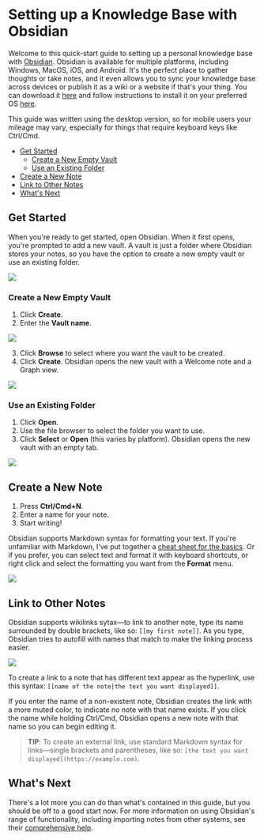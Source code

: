 # Setting up a Knowledge Base with Obsidian

Welcome to this quick-start guide to setting up a personal knowledge base with [Obsidian](https://obsidian.md/). Obsidian is available for multiple platforms, including Windows, MacOS, iOS, and Android. It's the perfect place to gather thoughts or take notes, and it even allows you to sync your knowledge base across devices or publish it as a wiki or a website if that's your thing. You can download it [here](https://obsidian.md/download) and follow instructions to install it on your preferred OS [here](https://help.obsidian.md/install).

This guide was written using the desktop version, so for mobile users your mileage may vary, especially for things that require keyboard keys like Ctrl/Cmd.

* [Get Started](#get-started)
    * [Create a New Empty Vault](#create-a-new-empty-vault)
    * [Use an Existing Folder](#-use-an-existing-folder)
* [Create a New Note](#create-a-new-note)
* [Link to Other Notes](#link-to-other-notes)
* [What's Next](#what's-next)

## Get Started

When you're ready to get started, open Obsidian. When it first opens, you're prompted to add a new vault. A vault is just a folder where Obsidian stores your notes, so you have the option to create a new empty vault or use an existing folder.

![](https://www.natebee.com/portfolio/writing/images/obsidian-start-screen.png)

### Create a New Empty Vault

1. Click **Create**.
2. Enter the **Vault name**.

![](https://www.natebee.com/portfolio/writing/images/new-empty-vault.png)

3. Click **Browse** to select where you want the vault to be created.
4. Click **Create**. Obsidian opens the new vault with a Welcome note and a Graph view.

![](https://www.natebee.com/portfolio/writing/images/new-vault-created.png)

### Use an Existing Folder

1. Click **Open**.
2. Use the file browser to select the folder you want to use.
3. Click **Select** or **Open** (this varies by platform). Obsidian opens the new vault with an empty tab.

![](https://www.natebee.com/portfolio/writing/images/new-vault-from-folder.png)


## Create a New Note

1. Press **Ctrl/Cmd+N**.
2. Enter a name for your note.
3. Start writing!

Obsidian supports Markdown syntax for formatting your text. If you're unfamiliar with Markdown, I've put together a [cheat sheet for the basics](markdown-reference.html). Or if you prefer, you can select text and format it with keyboard shortcuts, or right click and select the formatting you want from the **Format** menu.

![](https://www.natebee.com/portfolio/writing/images/formatting-from-right-click.png)


## Link to Other Notes

Obsidian supports wikilinks sytax&mdash;to link to another note, type its name surrounded by double brackets, like so: `[[my first note]]`. As you type, Obsidian tries to autofill with names that match to make the linking process easier.

![](https://www.natebee.com/portfolio/writing/images/linking-to-an-existing-note-autofill.png)

To create a link to a note that has different text appear as the hyperlink, use this syntax: `[[name of the note|the text you want displayed]]`.

If you enter the name of a non-existent note, Obsidian creates the link with a more muted color, to indicate no note with that name exists. If you click the name while holding Ctrl/Cmd, Obsidian opens a new note with that name so you can begin editing it.

> **TIP**: To create an external link, use standard Markdown syntax for links&mdash;single brackets and parentheses, like so: `[the text you want displayed](https://example.com)`.


## What's Next

There's a lot more you can do than what's contained in this guide, but you should be off to a good start now. For more information on using Obsidian's range of functionality, including importing notes from other systems, see their [comprehensive help](https://help.obsidian.md/).
